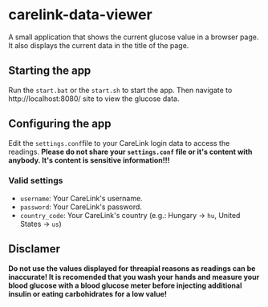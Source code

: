 # carelink-data-viewer
A small application that shows the current glucose value in a browser page. It also displays the current data in the title of the page.

## Starting the app
Run the `start.bat` or the `start.sh` to start the app. Then navigate to http://localhost:8080/ site to view the glucose data.

## Configuring the app
Edit the `settings.conf`file to your CareLink login data to access the readings. **Please do not share your `settings.conf` file or it's content with anybody. It's content is sensitive information!!!**

### Valid settings
- `username`: Your CareLink's username.
- `password`: Your CareLink's password.
- `country_code`: Your CareLink's country (e.g.: Hungary -> `hu`, United States -> `us`)

## Disclamer
**Do not use the values displayed for threapial reasons as readings can be inaccurate! It is recomended that you wash your hands and measure your blood glucose with a blood glucose meter before injecting additional insulin or eating carbohidrates for a low value!**
